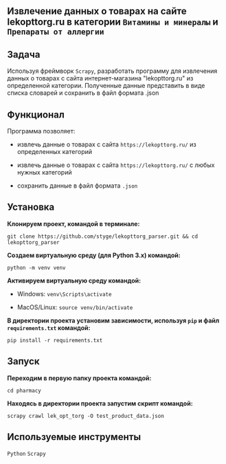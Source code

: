 ## Извлечение данных о товарах на сайте lekopttorg.ru в категории `Витамины и минералы` и `Препараты от аллергии`

## Задача
Используя фреймворк `Scrapy`, разработать программу для извлечения данных о товарах с сайта интернет-магазина "lekopttorg.ru" из определенной категории. Полученные данные представить в виде списка словарей и сохранить в файл формата .json

## Функционал
Программа позволяет:

- извлечь данные о товарах с сайта `https://lekopttorg.ru/` из определенных категорий

- извлечь данные о товарах с сайта `https://lekopttorg.ru/` с любых нужных категорий

- сохранить данные в файл формата `.json`

## Установка

**Клонируем проект, командой в терминале:**

`git clone https://github.com/styge/lekopttorg_parser.git && cd lekopttorg_parser`

**Создаем виртуальную среду (для Python 3.x) командой:**

`python -m venv venv`

**Активируем виртуальную среду командой:**
- Windows:
`venv\Scripts\activate`

- MacOS/Linux:
`source venv/bin/activate`

**В директории проекта установим зависимости, используя `pip` и файл `requirements.txt` командой:**

`pip install -r requirements.txt`

## Запуск
**Переходим в первую папку проекта командой:**

`cd pharmacy`

**Находясь в директории проекта запустим скрипт командой:**

`scrapy crawl lek_opt_torg -O test_product_data.json`


## Используемые инструменты

`Python` `Scrapy`
